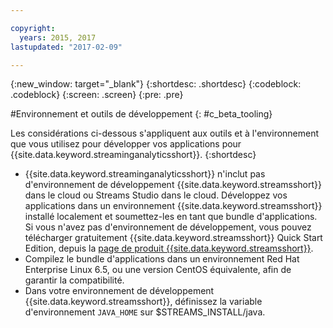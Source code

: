 ```yaml
---

copyright:
  years: 2015, 2017
lastupdated: "2017-02-09"

---
```


<!-- Attribute definitions --> 
{:new_window: target="_blank"}
{:shortdesc: .shortdesc}
{:codeblock: .codeblock}
{:screen: .screen}
{:pre: .pre}

#Environnement et outils de développement
{: #c_beta_tooling}


Les considérations ci-dessous s'appliquent aux outils et à l'environnement que vous utilisez pour développer vos applications pour {{site.data.keyword.streaminganalyticsshort}}.
{:shortdesc}


* {{site.data.keyword.streaminganalyticsshort}} n'inclut pas d'environnement de développement {{site.data.keyword.streamsshort}} dans le cloud ou Streams Studio dans le cloud. Développez vos applications dans un environnement {{site.data.keyword.streamsshort}} installé localement et soumettez-les en tant que bundle d'applications. Si vous n'avez pas d'environnement de développement, vous pouvez télécharger gratuitement {{site.data.keyword.streamsshort}} Quick Start Edition, depuis la [page de produit {{site.data.keyword.streamsshort}}](https://www.ibm.com/analytics/us/en/technology/stream-computing/#products).
* Compilez le bundle d'applications dans un environnement Red Hat Enterprise Linux 6.5, ou une version CentOS équivalente, afin de garantir la compatibilité.
* Dans votre environnement de développement {{site.data.keyword.streamsshort}}, définissez la variable d'environnement `JAVA_HOME` sur $STREAMS_INSTALL/java.
